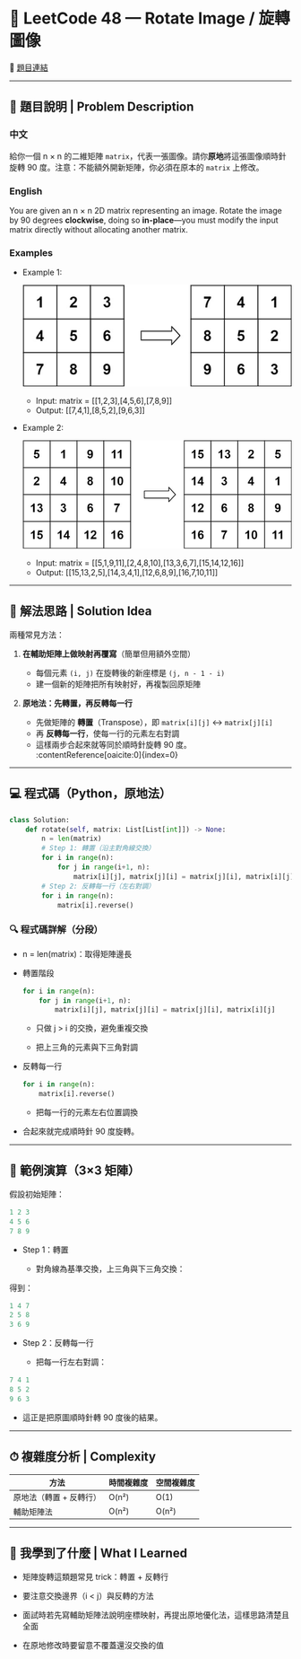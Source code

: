# 🔄 LeetCode 48 — Rotate Image / 旋轉圖像
🔗 [題目連結](https://leetcode.com/problems/rotate-image/)

---

## 📄 題目說明 | Problem Description

### 中文  
給你一個 n × n 的二維矩陣 `matrix`，代表一張圖像。請你**原地**將這張圖像順時針旋轉 90 度。注意：不能額外開新矩陣，你必須在原本的 `matrix` 上修改。

### English 
You are given an n × n 2D matrix representing an image. Rotate the image by 90 degrees **clockwise**, doing so **in-place**—you must modify the input matrix directly without allocating another matrix.

### Examples
- Example 1:

    ![](../images/048_mat1.jpg)
    - Input: matrix = [[1,2,3],[4,5,6],[7,8,9]]
    - Output: [[7,4,1],[8,5,2],[9,6,3]]

- Example 2:

    ![](../images/048_mat2.jpg)

    - Input: matrix = [[5,1,9,11],[2,4,8,10],[13,3,6,7],[15,14,12,16]]
    - Output: [[15,13,2,5],[14,3,4,1],[12,6,8,9],[16,7,10,11]]

---

## 🧠 解法思路 | Solution Idea

兩種常見方法：

1. **在輔助矩陣上做映射再覆寫**（簡單但用額外空間）  
   - 每個元素 `(i, j)` 在旋轉後的新座標是 `(j, n - 1 - i)`  
   - 建一個新的矩陣把所有映射好，再複製回原矩陣  

2. **原地法：先轉置，再反轉每一行**  
   - 先做矩陣的 **轉置**（Transpose），即 `matrix[i][j]` ↔ `matrix[j][i]`  
   - 再 **反轉每一行**，使每一行的元素左右對調  
   - 這樣兩步合起來就等同於順時針旋轉 90 度。 :contentReference[oaicite:0]{index=0}  

---

## 💻 程式碼（Python，原地法）

```python
class Solution:
    def rotate(self, matrix: List[List[int]]) -> None:
        n = len(matrix)
        # Step 1: 轉置（沿主對角線交換）
        for i in range(n):
            for j in range(i+1, n):
                matrix[i][j], matrix[j][i] = matrix[j][i], matrix[i][j]
        # Step 2: 反轉每一行（左右對調）
        for i in range(n):
            matrix[i].reverse()
```

### 🔍 程式碼詳解（分段）

- n = len(matrix)：取得矩陣邊長

- 轉置階段
    ```python
    for i in range(n):
        for j in range(i+1, n):
            matrix[i][j], matrix[j][i] = matrix[j][i], matrix[i][j]
    ```

    - 只做 j > i 的交換，避免重複交換

    - 把上三角的元素與下三角對調

- 反轉每一行
    ```python
    for i in range(n):
        matrix[i].reverse()
    ```

    - 把每一行的元素左右位置調換

- 合起來就完成順時針 90 度旋轉。

---

## 🧪 範例演算（3×3 矩陣）

假設初始矩陣：
```python
1 2 3
4 5 6
7 8 9
```
- Step 1：轉置

    - 對角線為基準交換，上三角與下三角交換：

得到：
```python
1 4 7
2 5 8
3 6 9
```
- Step 2：反轉每一行

    - 把每一行左右對調：
```python
7 4 1
8 5 2
9 6 3
```
- 這正是把原圖順時針轉 90 度後的結果。

---

## ⏱ 複雜度分析 | Complexity
| 方法            | 時間複雜度 | 空間複雜度 |
| ------------- | ----- | ----- |
| 原地法（轉置 + 反轉行） | O(n²) | O(1)  |
| 輔助矩陣法         | O(n²) | O(n²) |

---

## 🧠 我學到了什麼 | What I Learned

- 矩陣旋轉這類題常見 trick：轉置 + 反轉行

- 要注意交換邊界（i < j）與反轉的方法

- 面試時若先寫輔助矩陣法說明座標映射，再提出原地優化法，這樣思路清楚且全面

- 在原地修改時要留意不覆蓋還沒交換的值